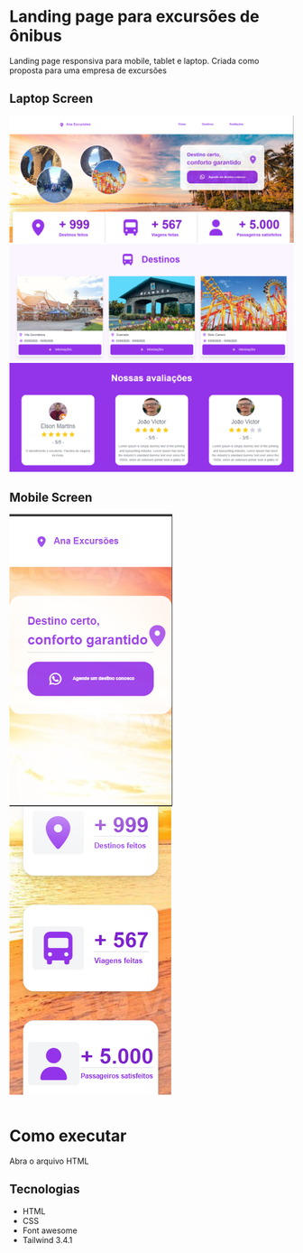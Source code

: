 # Landing page para excursões de ônibus

Landing page responsiva para mobile, tablet e laptop. Criada como proposta para uma empresa de excursões

## Laptop Screen
<img src="./src/images/Screenshot_9.png">
<img src="./src/images/Screenshot_18.png">
<img src="./src/images/Screenshot_23.png">

## Mobile Screen
<div style="display: grid; grid-template-columns: 1fr;">
  <img src="./src/images/Screenshot_13.png">
  <img src="./src/images/Screenshot_14.png">
</div>

<br/>

# Como executar

Abra o arquivo HTML

## Tecnologias

- HTML
- CSS
- Font awesome
- Tailwind 3.4.1
